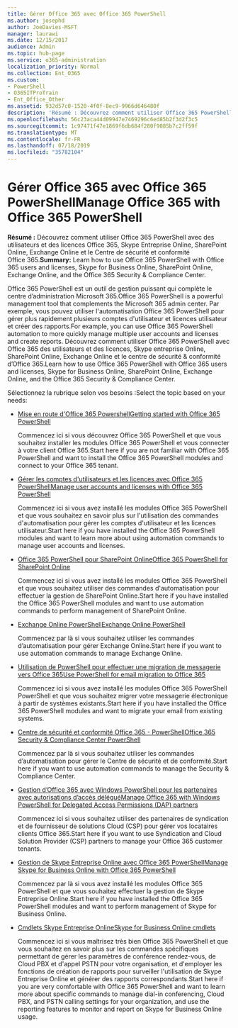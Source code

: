 ```yaml
---
title: Gérer Office 365 avec Office 365 PowerShell
ms.author: josephd
author: JoeDavies-MSFT
manager: laurawi
ms.date: 12/15/2017
audience: Admin
ms.topic: hub-page
ms.service: o365-administration
localization_priority: Normal
ms.collection: Ent_O365
ms.custom:
- PowerShell
- O365ITProTrain
- Ent_Office_Other
ms.assetid: 932d57c0-1520-4f0f-8ec9-9966d646480f
description: 'Résumé : Découvrez comment utiliser Office 365 PowerShell avec des utilisateurs et des licences Office 365, Skype Entreprise Online, SharePoint Online, Exchange Online et le Centre de sécurité et conformité Office 365.'
ms.openlocfilehash: 56c23aca44d09947e7469296c6ed85b2f3d2f3c5
ms.sourcegitcommit: 1c97471f47e1869f6db684f280f9085b7c2ff59f
ms.translationtype: MT
ms.contentlocale: fr-FR
ms.lasthandoff: 07/18/2019
ms.locfileid: "35782104"
---
```

# <a name="manage-office-365-with-office-365-powershell"></a><span data-ttu-id="a65d1-103">Gérer Office 365 avec Office 365 PowerShell</span><span class="sxs-lookup"><span data-stu-id="a65d1-103">Manage Office 365 with Office 365 PowerShell</span></span>

 <span data-ttu-id="a65d1-104">**Résumé :** Découvrez comment utiliser Office 365 PowerShell avec des utilisateurs et des licences Office 365, Skype Entreprise Online, SharePoint Online, Exchange Online et le Centre de sécurité et conformité Office 365.</span><span class="sxs-lookup"><span data-stu-id="a65d1-104">**Summary:** Learn how to use Office 365 PowerShell with Office 365 users and licenses, Skype for Business Online, SharePoint Online, Exchange Online, and the Office 365 Security & Compliance Center.</span></span>
  
<span data-ttu-id="a65d1-105">Office 365 PowerShell est un outil de gestion puissant qui complète le centre d’administration Microsoft 365.</span><span class="sxs-lookup"><span data-stu-id="a65d1-105">Office 365 PowerShell is a powerful management tool that complements the Microsoft 365 admin center.</span></span> <span data-ttu-id="a65d1-106">Par exemple, vous pouvez utiliser l'automatisation Office 365 PowerShell pour gérer plus rapidement plusieurs comptes d'utilisateur et licences utilisateur et créer des rapports.</span><span class="sxs-lookup"><span data-stu-id="a65d1-106">For example, you can use Office 365 PowerShell automation to more quickly manage multiple user accounts and licenses and create reports.</span></span> <span data-ttu-id="a65d1-107">Découvrez comment utiliser Office 365 PowerShell avec Office 365 des utilisateurs et des licences, Skype entreprise Online, SharePoint Online, Exchange Online et le centre de sécurité & conformité d’Office 365.</span><span class="sxs-lookup"><span data-stu-id="a65d1-107">Learn how to use Office 365 PowerShell with Office 365 users and licenses, Skype for Business Online, SharePoint Online, Exchange Online, and the Office 365 Security & Compliance Center.</span></span>
  
<span data-ttu-id="a65d1-108">Sélectionnez la rubrique selon vos besoins :</span><span class="sxs-lookup"><span data-stu-id="a65d1-108">Select the topic based on your needs:</span></span>
  
- [<span data-ttu-id="a65d1-109">Mise en route d'Office 365 Powershell</span><span class="sxs-lookup"><span data-stu-id="a65d1-109">Getting started with Office 365 PowerShell</span></span>](getting-started-with-office-365-powershell.md)

    <span data-ttu-id="a65d1-110">Commencez ici si vous découvrez Office 365 PowerShell et que vous souhaitez installer les modules Office 365 PowerShell et vous connecter à votre client Office 365.</span><span class="sxs-lookup"><span data-stu-id="a65d1-110">Start here if you are not familiar with Office 365 PowerShell and want to install the Office 365 PowerShell modules and connect to your Office 365 tenant.</span></span>

- [<span data-ttu-id="a65d1-111">Gérer les comptes d'utilisateurs et les licences avec Office 365 PowerShell</span><span class="sxs-lookup"><span data-stu-id="a65d1-111">Manage user accounts and licenses with Office 365 PowerShell</span></span>](manage-user-accounts-and-licenses-with-office-365-powershell.md)

    <span data-ttu-id="a65d1-112">Commencez ici si vous avez installé les modules Office 365 PowerShell et que vous souhaitez en savoir plus sur l'utilisation des commandes d'automatisation pour gérer les comptes d'utilisateur et les licences utilisateur.</span><span class="sxs-lookup"><span data-stu-id="a65d1-112">Start here if you have installed the Office 365 PowerShell modules and want to learn more about using automation commands to manage user accounts and licenses.</span></span>

- [<span data-ttu-id="a65d1-113">Office 365 PowerShell pour SharePoint Online</span><span class="sxs-lookup"><span data-stu-id="a65d1-113">Office 365 PowerShell for SharePoint Online</span></span>](https://technet.microsoft.com/library/fp161362.aspx)

    <span data-ttu-id="a65d1-114">Commencez ici si vous avez installé les modules Office 365 PowerShell et que vous souhaitez utiliser des commandes d'automatisation pour effectuer la gestion de SharePoint Online.</span><span class="sxs-lookup"><span data-stu-id="a65d1-114">Start here if you have installed the Office 365 PowerShell modules and want to use automation commands to perform management of SharePoint Online.</span></span>

- [<span data-ttu-id="a65d1-115">Exchange Online PowerShell</span><span class="sxs-lookup"><span data-stu-id="a65d1-115">Exchange Online PowerShell</span></span>](https://docs.microsoft.com/powershell/exchange/exchange-online/exchange-online-powershell)

    <span data-ttu-id="a65d1-116">Commencez par là si vous souhaitez utiliser les commandes d’automatisation pour gérer Exchange Online.</span><span class="sxs-lookup"><span data-stu-id="a65d1-116">Start here if you want to use automation commands to manage Exchange Online.</span></span>

- [<span data-ttu-id="a65d1-117">Utilisation de PowerShell pour effectuer une migration de messagerie vers Office 365</span><span class="sxs-lookup"><span data-stu-id="a65d1-117">Use PowerShell for email migration to Office 365</span></span>](use-powershell-for-email-migration-to-office-365.md)

    <span data-ttu-id="a65d1-118">Commencez ici si vous avez installé les modules Office 365 PowerShell PowerShell et que vous souhaitez migrer votre messagerie électronique à partir de systèmes existants.</span><span class="sxs-lookup"><span data-stu-id="a65d1-118">Start here if you have installed the Office 365 PowerShell modules and want to migrate your email from existing systems.</span></span>

- [<span data-ttu-id="a65d1-119">Centre de sécurité et conformité Office 365 - PowerShell</span><span class="sxs-lookup"><span data-stu-id="a65d1-119">Office 365 Security & Compliance Center PowerShell</span></span>](https://docs.microsoft.com/powershell/exchange/office-365-scc/office-365-scc-powershell)

    <span data-ttu-id="a65d1-120">Commencez par là si vous souhaitez utiliser les commandes d’automatisation pour gérer le Centre de sécurité et de conformité.</span><span class="sxs-lookup"><span data-stu-id="a65d1-120">Start here if you want to use automation commands to manage the Security & Compliance Center.</span></span>

- [<span data-ttu-id="a65d1-121">Gestion d’Office 365 avec Windows PowerShell pour les partenaires avec autorisations d’accès délégué</span><span class="sxs-lookup"><span data-stu-id="a65d1-121">Manage Office 365 with Windows PowerShell for Delegated Access Permissions (DAP) partners</span></span>](manage-office-365-with-windows-powershell-for-delegated-access-permissions-dap-p.md)

    <span data-ttu-id="a65d1-122">Commencez ici si vous souhaitez utiliser des partenaires de syndication et de fournisseur de solutions Cloud (CSP) pour gérer vos locataires clients Office 365.</span><span class="sxs-lookup"><span data-stu-id="a65d1-122">Start here if you want to use Syndication and Cloud Solution Provider (CSP) partners to manage your Office 365 customer tenants.</span></span>

- [<span data-ttu-id="a65d1-123">Gestion de Skype Entreprise Online avec Office 365 PowerShell</span><span class="sxs-lookup"><span data-stu-id="a65d1-123">Manage Skype for Business Online with Office 365 PowerShell</span></span>](manage-skype-for-business-online-with-office-365-powershell.md)

    <span data-ttu-id="a65d1-124">Commencez par là si vous avez installé les modules Office 365 PowerShell et que vous souhaitez effectuer la gestion de Skype Entreprise Online.</span><span class="sxs-lookup"><span data-stu-id="a65d1-124">Start here if you have installed the Office 365 PowerShell modules and want to perform management of Skype for Business Online.</span></span>

- [<span data-ttu-id="a65d1-125">Cmdlets Skype Entreprise Online</span><span class="sxs-lookup"><span data-stu-id="a65d1-125">Skype for Business Online cmdlets</span></span>](https://technet.microsoft.com/library/mt228132.aspx)

    <span data-ttu-id="a65d1-126">Commencez ici si vous maîtrisez très bien Office 365 PowerShell et que vous souhaitez en savoir plus sur les commandes spécifiques permettant de gérer les paramètres de conférence rendez-vous, de Cloud PBX et d'appel PSTN pour votre organisation, et d'employer les fonctions de création de rapports pour surveiller l'utilisation de Skype Entreprise Online et générer des rapports correspondants.</span><span class="sxs-lookup"><span data-stu-id="a65d1-126">Start here if you are very comfortable with Office 365 PowerShell and want to learn more about specific commands to manage dial-in conferencing, Cloud PBX, and PSTN calling settings for your organization, and use the reporting features to monitor and report on Skype for Business Online usage.</span></span>

